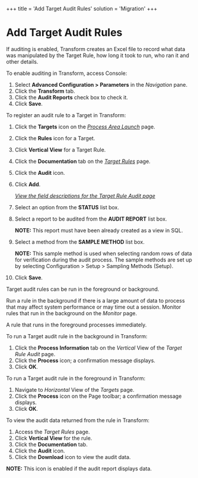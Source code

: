 +++
title = 'Add Target Audit Rules'
solution = 'Migration'
+++

# Add Target Audit Rules

If auditing is enabled, Transform creates an Excel file to record what
data was manipulated by the Target Rule, how long it took to run, who
ran it and other details.

To enable auditing in Transform, access Console:

1.  Select **Advanced Configuration \> Parameters** in the *Navigation*
    pane.
2.  Click the **Transform** tab.
3.  Click the **Audit Reports** check box to check it.
4.  Click **Save**.

To register an audit rule to a Target in Transform:

1.  Click the **Targets** icon on the *[Process Area
    Launch](../Page_Desc/Process_Area_Launch.htm)* page.

2.  Click the
    <span class="StyleListNumberBold" style="font-weight: bold;">Rules</span>
    icon for a Target.

3.  Click **Vertical View** for a Target Rule.

4.  Click the **Documentation** tab on the *[Target
    Rules](../Page_Desc/Target_Rules_H.htm)* page.

5.  Click the **Audit** icon.

6.  Click **Add**.
    
    *[View the field descriptions for the Target Rule Audit
    page](../Page_Desc/Target_Rule_Audit_H.htm)*

7.  Select an option from the
    **<span id="Status" class="popUpLink">STATUS</span>** list box.

8.  Select a report to be audited from the **AUDIT REPORT** list box.
    
    **NOTE:** This report must have been already created as a view in
    SQL.

9.  Select a method from the **SAMPLE METHOD** list box.
    
    **NOTE:** This sample method is used when selecting random rows of
    data for verification during the audit process. The sample methods
    are set up by selecting Configuration \> Setup \> Sampling Methods
    (Setup).

10. Click **Save**.

Target audit rules can be run in the foreground or background.

Run a rule in the background if there is a large amount of data to
process that may affect system performance or may time out a session.
Monitor rules that run in the background on the *Monitor* page.

A rule that runs in the foreground processes immediately.

To run a Target audit rule in the background in Transform:

1.  Click the **Process Information** tab on the *Vertical* View of the
    *Target Rule Audit* page.
2.  Click the **Process** icon; a confirmation message displays.
3.  Click **OK**.

To run a Target audit rule in the foreground in Transform:

1.  Navigate to *Horizontal* View of the
    <span style="font-style: italic;">Targets</span> page.
2.  Click the **Process** icon on the Page toolbar; a confirmation
    message displays.
3.  Click **OK**.

To view the audit data returned from the rule in Transform:

1.  Access the *Target Rules* page.
2.  Click **Vertical View** for the rule.
3.  Click the **Documentation** tab.
4.  Click the **Audit** icon.
5.  Click the **Download** icon to view the audit data.

**NOTE:** This icon is enabled if the audit report displays data.
